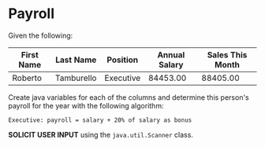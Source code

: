# Payroll

Given the following:
 
| First Name | Last Name         | Position  | Annual Salary | Sales This Month |
|------------|-------------------|-----------|---------------|------------------| 
| Roberto    | Tamburello        | Executive | 84453.00      | 88405.00         | 

Create java variables for each of the columns and determine this person's payroll for the year with the following algorithm:

```
Executive: payroll = salary + 20% of salary as bonus
```

**SOLICIT USER INPUT** using the `java.util.Scanner` class.